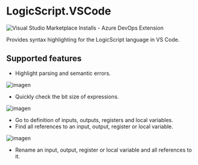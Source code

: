 # LogicScript.VSCode

![Visual Studio Marketplace Installs - Azure DevOps Extension](https://img.shields.io/visual-studio-marketplace/azure-devops/installs/total/pipe01.logicscript-lang)

Provides syntax highlighting for the LogicScript language in VS Code.

## Supported features

* Highlight parsing and semantic errors.

![imagen](https://user-images.githubusercontent.com/3885705/139914843-7f8308b7-e1cb-42ea-8d05-e662ff551b53.png)

* Quickly check the bit size of expressions.

![imagen](https://user-images.githubusercontent.com/3885705/139915062-d2493a0d-4c09-4ff1-aedc-c7087dfbac95.png)

* Go to definition of inputs, outputs, registers and local variables.
* Find all references to an input, output, register or local variable.

![imagen](https://user-images.githubusercontent.com/3885705/139915285-875accff-22bb-4547-bc0d-ba4a05c7ce6f.png)

* Rename an input, output, register or local variable and all references to it.
